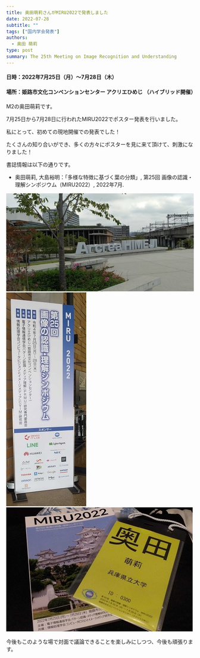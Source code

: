 ```yaml
---
title: 奥田萌莉さんがMIRU2022で発表しました
date: 2022-07-28
subtitle: ""
tags: ["国内学会発表"]
authors:
  - 奥田 萌莉
type: post
summary: The 25th Meeting on Image Recognition and Understanding
---
```



#### 日時：2022年7月25日（月）～7月28日（木）
#### 場所：姫路市文化コンベンションセンター  アクリエひめじ （ハイブリッド開催）

M2の奥田萌莉です。

7月25日から7月28日に行われたMIRU2022でポスター発表を行いました。

私にとって、初めての現地開催での発表でした！

たくさんの知り合いができ、多くの方々にポスターを見に来て頂けて、刺激になりました！

書誌情報は以下の通りです。
+ 奥田萌莉, 大島裕明：「多様な特徴に基づく葉の分類」, 第25回 画像の認識・理解シンポジウム（MIRU2022）, 2022年7月.

![](2.jpg)
![](3.jpg)
![](4.jpg)

今後もこのような場で対面で議論できることを楽しみにしつつ、今後も頑張ります。


<!-- 1. 論文採録バージョン -->
<!-- [第一著者]さんの論文が「[学会フルネーム]」に採録されました。 -->

<!-- [公式Webページ](学会公式ページTopのURL) -->


<!-- 書誌情報。書式はPublicationsを参考。変にコードブロックとかで囲まなくてOK -->


<!-- [年月日]に発表予定 -->



<!-- 2. 論文発表済みバージョン -->
<!-- [第一著者]さんが「[学会フルネーム]」で発表しました。 -->

<!-- [公式Webページ](学会公式ページTopのURL) -->


<!-- 書誌情報。書式はPublicationsを参考。変にコードブロックとかで囲まなくてOK -->


<!-- 3. 論文受賞バージョン -->
<!-- [第一著者]さんの論文が「[学会フルネーム]」で「[受賞名]」を受賞しました -->

<!-- [公式Webページ](学会公式ページTopのURL) -->


<!-- 書誌情報。書式はPublicationsを参考。変にコードブロックとかで囲まなくてOK -->

<!-- 同学会複数名の場合は並べて良い感じにして -->